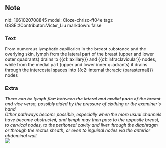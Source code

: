 ## Note
nid: 1661020708845
model: Cloze-chrisc-ff04e
tags: GSSE::!Contributor::Victor_Liu
markdown: false

### Text
<div>
  From numerous lymphatic capillaries in the breast substance and
  the overlying skin, lymph from the lateral part of the breast
  (upper and lower outer quadrants) drains to {{c1::axillary}} and
  {{c1::infraclavicular}} nodes, while from the medial part (upper
  and lower inner quadrants) it drains through the intercostal
  spaces into {{c2::internal thoracic (parasternal)}} nodes
</div>

### Extra
<div>
  <i>There can be lymph flow between the lateral and medial parts
  of the breast and vice versa, possibly aided by the pressure of
  clothing or the examiner's hand</i>
</div>
<div>
  <i>Other pathways become possible, especially when the more usual
  channels have become obstructed, and lymph may then pass to the
  opposite breast, to cervical nodes, to the peritoneal cavity and
  liver through the diaphragm or through the rectus sheath, or even
  to inguinal nodes via the anterior abdominal wall.</i>
</div>
<div><img src=
"paste-33c2c94e29bf99ec120ece55f9a5b52547305c2b.jpg"></div>
